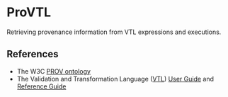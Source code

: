 # ProVTL

Retrieving provenance information from VTL expressions and executions.

## References

* The W3C [PROV ontology](https://www.w3.org/TR/prov-o/)
* The Validation and Transformation Language ([VTL](https://sdmx.org/?page_id=5096)) [User Guide](https://sdmx.org/wp-content/uploads/VTL-2.0-User-Manual-20180416-final.pdf) and [Reference Guide](https://sdmx.org/wp-content/uploads/VTL-2.0-Reference-Manual-20180712-final.pdf)